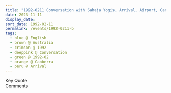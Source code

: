```yaml
---
title: "1992-0211 Conversation with Sahaja Yogis, Arrival, Airport, Canberra, Australia"
date: 2023-11-11
display_date: 
sort_date: 1992-02-11
permalink: /events/1992-0211-b
tags:
  - blue @ English
  - brown @ Australia
  - crimson @ 1992
  - deeppink @ Conversation
  - green @ 1992-02
  - orange @ Canberra
  - peru @ Arrival
---
```


<wave-list>
  <list-title color="green" width="75">Key Quote</list-title>
  <list-item color="BlanchedAlmond"  width="200"></list-item>
  <list-item color="Lavender"></list-item>
  <list-item color="BlanchedAlmond"></list-item>
</wave-list>

<br>

<wave-list>
  <list-title color="green" width="75">Comments</list-title>
  <list-item color="BlanchedAlmond"  width="200"></list-item>
  <list-item color="Lavender"></list-item>
  <list-item color="BlanchedAlmond"></list-item>
</wave-list>